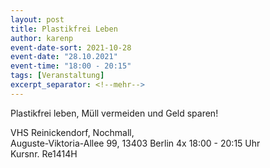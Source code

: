 ```yaml
---
layout: post
title: Plastikfrei Leben
author: karenp
event-date-sort: 2021-10-28
event-date: "28.10.2021"
event-time: "18:00 - 20:15"
tags: [Veranstaltung]
excerpt_separator: <!--mehr-->
---
```


Plastikfrei leben, Müll vermeiden und Geld sparen!<!--mehr-->

VHS Reinickendorf, Nochmall,  
Auguste-Viktoria-Allee 99, 13403 Berlin
4x 18:00 - 20:15 Uhr  
Kursnr. Re1414H
